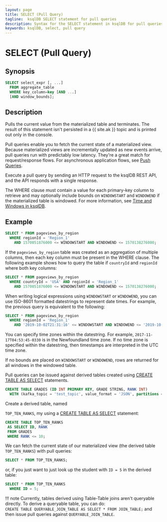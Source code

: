 ```yaml
---
layout: page
title: SELECT (Pull Query)
tagline:  ksqlDB SELECT statement for pull queries
description: Syntax for the SELECT statement in ksqlDB for pull queries
keywords: ksqlDB, select, pull query
---
```


SELECT (Pull Query)
===================

Synopsis
--------

```sql
SELECT select_expr [, ...]
  FROM aggregate_table
  WHERE key_column=key [AND ...]
  [AND window_bounds];
```

Description
-----------

Pulls the current value from the materialized table and terminates. The result
of this statement isn't persisted in a {{ site.ak }} topic and is printed out
only in the console.

Pull queries enable you to fetch the current state of a materialized view.
Because materialized views are incrementally updated as new events arrive,
pull queries run with predictably low latency. They're a great match for
request/response flows. For asynchronous application flows, see
[Push Queries](select-push-query.md).

Execute a pull query by sending an HTTP request to the ksqlDB REST API, and
the API responds with a single response.  

The WHERE clause must contain a value for each primary-key column to retrieve and may
optionally include bounds on `WINDOWSTART` and `WINDOWEND` if the materialized table is windowed.
For more information, see 
[Time and Windows in ksqlDB](../../concepts/time-and-windows-in-ksqldb-queries.md).

Example
-------

```sql
SELECT * FROM pageviews_by_region
  WHERE regionId = 'Region_1'
    AND 1570051876000 <= WINDOWSTART AND WINDOWEND <= 1570138276000;
```

If the `pageviews_by_region` table was created as an aggregation of multiple columns,
then each key column must be present in the WHERE clause. The following example shows how to 
query the table if `countryId` and `regionId` where both key columns:

```sql
SELECT * FROM pageviews_by_region
  WHERE countryId = 'USA' AND regionId = 'Region_1'
    AND 1570051876000 <= WINDOWSTART AND WINDOWEND <= 1570138276000;
```

When writing logical expressions using `WINDOWSTART` or `WINDOWEND`, you can use ISO-8601
formatted datestrings to represent date times. For example, the previous
query is equivalent to the following:

```sql
SELECT * FROM pageviews_by_region
  WHERE regionId = 'Region_1'
    AND '2019-10-02T21:31:16' <= WINDOWSTART AND WINDOWEND <= '2019-10-03T21:31:16';
```

You can specify time zones within the datestring. For example,
`2017-11-17T04:53:45-0330` is in the Newfoundland time zone. If no time zone is
specified within the datestring, then timestamps are interpreted in the UTC
time zone.

If no bounds are placed on `WINDOWSTART` or `WINDOWEND`, rows are returned for all windows
in the windowed table.

Pull queries can be issued against derived tables created using [CREATE TABLE AS SELECT](../../ksqldb-reference/create-table-as-select) statements. 


```sql
CREATE TABLE GRADES (ID INT PRIMARY KEY, GRADE STRING, RANK INT) 
  WITH (kafka_topic = 'test_topic', value_format = 'JSON', partitions = 1);
```
Create a derived table, named 

`TOP_TEN_RANKS`, my using a [CREATE TABLE AS SELECT](../../ksqldb-reference/create-table-as-select) statement:

 ```sql
CREATE TABLE TOP_TEN_RANKS 
  AS SELECT ID, RANK 
  FROM GRADES 
  WHERE RANK <= 10;
 ```
We can fetch the current state of our materialized view 
(the derived table `TOP_TEN_RANKS`) with pull queries:
```sql
SELECT * FROM TOP_TEN_RANKS;
```
or, if you just want to just look up the student with `ID = 5` in the derived table:
```sql
SELECT * FROM TOP_TEN_RANKS
  WHERE ID = 5;
```
!!! note
	Currently, tables derived using Table-Table joins aren't queryable directly. To derive a queryable table, you can do:  
	`CREATE TABLE QUERYABLE_JOIN_TABLE AS SELECT * FROM JOIN_TABLE;` and then issue pull queries against `QUERYABLE_JOIN_TABLE`.
	
